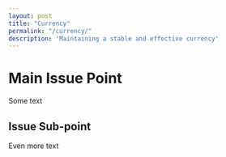 ```yaml
---
layout: post
title: "Currency"
permalink: "/currency/"
description: 'Maintaining a stable and effective currency'
---
```


Main Issue Point
================

Some text

Issue Sub-point
---------------

Even more text
